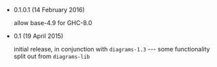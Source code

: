 * 0.1.0.1 (14 February 2016)

  allow base-4.9 for GHC-8.0

* 0.1 (19 April 2015)

  initial release, in conjunction with `diagrams-1.3` --- some
  functionality split out from `diagrams-lib`
